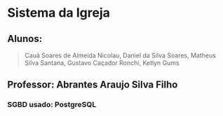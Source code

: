 # Sistema da Igreja

## Alunos:
> Cauã Soares de Almeida Nicolau, Daniel da Silva Soares, Matheus Silva Santana, Gustavo Caçador Ronchi, Ketlyn Gums

## Professor: Abrantes Araujo Silva Filho

### SGBD usado: PostgreSQL
